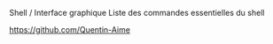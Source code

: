 Shell / Interface graphique Liste des commandes essentielles du shell

https://github.com/Quentin-Aime